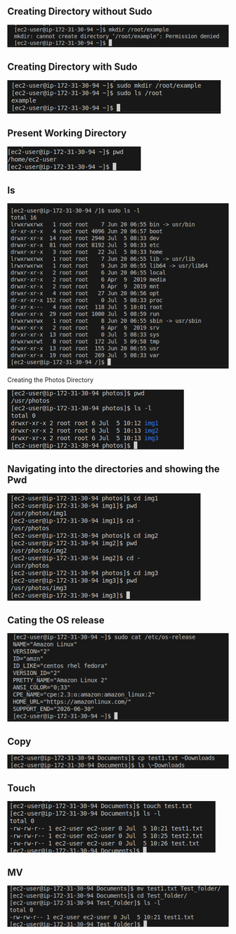 ## Creating Directory without Sudo 
![](./mkir_-sudo.png)

## Creating Directory with Sudo 
![](./mkdir+sudo.png)

## Present Working Directory

![](./pwd.png)

## ls

![](./ls.png)

Creating the Photos Directory 

![](./photos_d.png)


## Navigating into the directories and showing the Pwd 

![](./pwd2.png)

## Cating the OS release

![](./OS.png)

## Copy 

![](./cp.png)

## Touch

![](./touchpng.png)

## MV 

![](./mv.png)
